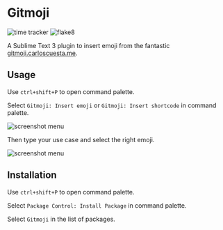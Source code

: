 # Gitmoji

![time tracker](https://wakatime.com/badge/github/alanJaouen/sublimeGitMoji.svg)
![flake8](https://github.com/alanJaouen/sublimeGitMoji/workflows/flake8/badge.svg?branch=master)

A Sublime Text 3 plugin to insert emoji from the fantastic [gitmoji.carloscuesta.me](https://gitmoji.carloscuesta.me/).

## Usage

Use ``ctrl+shift+P`` to open command palette.

Select ``Gitmoji: Insert emoji`` or ``Gitmoji: Insert shortcode`` in command palette.

![screenshot menu](https://i.ibb.co/1ngYZ7f/Screenshot-7.png)


Then type your use case and select the right emoji.

![screenshot menu](https://i.ibb.co/dP8HkvF/Screenshot-8.png)

## Installation

Use ``ctrl+shift+P`` to open command palette.

Select ``Package Control: Install Package`` in command palette.

Select ``Gitmoji`` in the list of packages.

